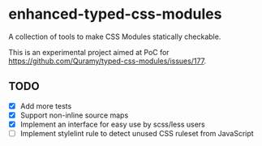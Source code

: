 # enhanced-typed-css-modules

A collection of tools to make CSS Modules statically checkable.

This is an experimental project aimed at PoC for https://github.com/Quramy/typed-css-modules/issues/177.

## TODO

- [x] Add more tests
- [x] Support non-inline source maps
- [x] Implement an interface for easy use by scss/less users
- [ ] Implement stylelint rule to detect unused CSS ruleset from JavaScript
